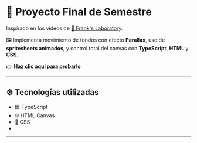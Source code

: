 # 🚀 Proyecto Final de Semestre

Inspirado en los videos de [🔬 Frank's Laboratory](https://www.youtube.com/@Frankslaboratory/videos).

🖼️ Implementa movimiento de fondos con efecto **Parallax**, uso de **spritesheets animados**, y control total del canvas con **TypeScript**, **HTML** y **CSS**.

👉 [**Haz clic aquí para probarlo**](https://richirastahs.github.io/Parallax/)<!-- Reemplaza con tu enlace real -->

---
## ⚙️ Tecnologías utilizadas

- 🟦 TypeScript
- 🌐 HTML Canvas
- 🎨 CSS
- 
---
